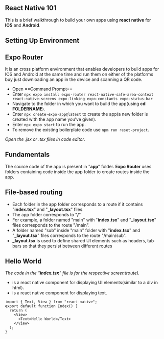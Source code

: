 React Native 101
---
This is a brief walkthrough to build your own apps using **react native** for **IOS** and **Android**.

Setting Up Environment
---
**Expo Router**
---
It is an cross platform environment that enables developers to build apps for IOS and Android at the same time and run them on either of the platforms buy just downloading an app in the device and scanning a QR code.

- Open ==Command Prompt==
- Enter `npx expo install expo-router react-native-safe-area-context react-native-screens expo-linking expo-constants expo-status-bar`
- Navigate to the folder in which you want to build the app(using **cd FOLDERNAME**).
- Enter `npx create-expo-app@latest` to create the app(a new folder is created with the app name you've given).
- Enter `npx expo start` to run the app.
- To remove the existing boilerplate code use `npm run reset-project`.

*Open the .jsx or .tsx files in code editor.*

Fundamentals
---
The source code of the app is present in "**app**" folder. **Expo Router** uses folders containing code inside the app folder to create routes inside the app.

File-based routing
---
- Each folder in the app folder corresponds to a route if it contains "**index.tsx**" and "**_layout.tsx**" files.
- The app folder corresponds to "**/**"
- For example, a folder named "main" with "**index.tsx**" and "**_layout.tsx**" files corresponds to the route "/main".
- A folder named "sub" inside "main" folder with "**index.tsx**" and "**_layout.tsx**" files corresponds to the route "/main/sub".
- **_layout.tsx** is used to define shared UI elements such as headers, tab bars so that they persist between different routes

Hello World
---
*The code in the "**index.tsx**" file is for the respective screen(route).*

- **<View></View>** is a react native component for displaying UI elements(similar to a div in html).
- **<Text></Text>** is a react native component for displaying text.

```
import { Text, View } from "react-native";
export default function Index() {
  return (
    <View>
      <Text>Hello World</Text>
    </View>
  );
}
```
